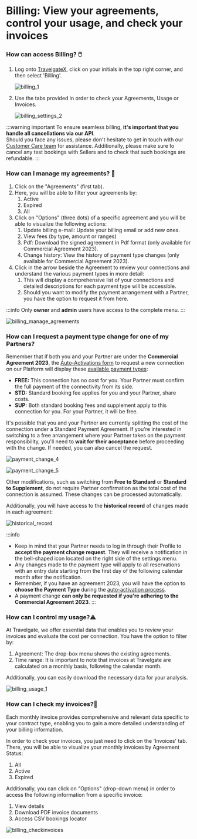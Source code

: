 ﻿---
sidebar_position: 1
---

# Billing: View your agreements, control your usage, and check your invoices 

### How can access Billing? 🖱️

1. Log onto [TravelgateX](https://www.travelgatex.com/), click on your initials in the top right corner, and then select 'Billing'.

	![billing_1](https://storage.travelgate.com/kbase/billing_1.jpg)
1. Use the tabs provided in order to check your Agreements, Usage or Invoices.

	![billing_settings_2](https://storage.travelgate.com/kbase/billing_settings_2.jpg)

:::warning important
To ensure seamless billing, **it's important that you handle all cancellations via our API**.  
Should you face any issues, please don't hesitate to get in touch with our [Customer Care team](https://app.travelgatex.com/tickets) for assistance. Additionally, please make sure to cancel any test bookings with Sellers and to check that such bookings are refundable.
:::

### How can I manage my agreements? 📑

1. Click on the "Agreements" (first tab).
1. Here, you will be able to filter your agreements by:	
	1. Active
	1. Expired
	1. All
1. Click on "Options" (three dots) of a specific agreement and you will be able to visualize the following actions:
	1. Update billing e-mail: Update your billing email or add new ones.
	1. View fees (by type, amount or ranges)
	1.  Pdf: Download the signed agreement in Pdf format (only available for Commercial Agreement 2023).
	1. Change history: View the history of payment type changes (only available for Commercial Agreement 2023).
2. Click in the arrow beside the Agreement to review your connections and understand the various payment types in more detail:
   1. This will display a comprehensive list of your connections and detailed descriptions for each payment type will be accessible.
   2. Should you want to modify the payment arrangement with a Partner, you have the option to request it from here.

:::info
Only **owner** and **admin** users have access to the complete menu.
:::

![billing_manage_agreements](https://storage.travelgate.com/kbase/billing_manage_agreements_3.jpg)


### How can I request a payment type change for one of my Partners?

Remember that if both you and your Partner are under the **Commercial Agreement 2023**, the [Auto-Activations form](/kb/connections/my-connections/guick-guide-to-auto-activations/) to request a new connection on our Platform will display these [available payment types](/kb/account-settings/billing/billing-payment-types):

- **FREE:** This connection has no cost for you. Your Partner must confirm the full payment of the connectivity from its side.
- **STD:** Standard booking fee applies for you and your Partner, share costs.
- **SUP:** Both standard booking fees and supplement apply to this connection for you. For your Partner, it will be free.

It's possible that you and your Partner are currently splitting the cost of the connection under a Standard Payment Agreement. If you're interested in switching to a free arrangement where your Partner takes on the payment responsibility, you'll need to **wait for their acceptance** before proceeding with the change. If needed, you can also cancel the request.

![payment_change_4](https://storage.travelgate.com/kbase/billing_payment_change_4.jpg)

![payment_change_5](https://storage.travelgate.com/kbase/billing_payment_change_5.jpg)

Other modifications, such as switching from **Free to Standard** or **Standard to Supplement**, do not require Partner confirmation as the total cost of the connection is assumed. These changes can be processed automatically.

Additionally, you will have access to the **historical record** of changes made in each agreement:

![historical_record](https://storage.travelgate.com/kbase/billing_historical_record_6.jpg)

:::info
- Keep in mind that your Partner needs to log in through their Profile to **accept the payment change request**. They will receive a notification in the bell-shaped icon located on the right side of the settings menu.
- Any changes made to the payment type will apply to all reservations with an entry date starting from the first day of the following calendar month after the notification.
- Remember, if you have an agreement 2023, you will have the option to **choose the Payment Type** during the [auto-activation process](/kb/connections/my-connections/guick-guide-to-auto-activations).
- A payment change **can only be requested if you're adhering to the Commercial Agreement 2023**.
:::

### How can I control my usage?⚠️

At Travelgate, we offer essential data that enables you to review your invoices and evaluate the cost per connection. You have the option to filter by:

1. Agreement: The drop-box menu shows the existing agreements. 
1. Time range: It is important to note that invoices at Travelgate are calculated on a monthly basis, following the calendar month.

Additionally, you can easily download the necessary data for your analysis.

![billing_usage_1](https://storage.travelgate.com/kbase/billing_usage_1.jpg)

### How can I check my invoices?🔎
Each monthly invoice provides comprehensive and relevant data specific to your contract type, enabling you to gain a more detailed understanding of your billing information.

In order to check your invoices, you just need to click on the 'Invoices' tab. There, you will be able to visualize your monthly invoices by Agreement Status:

1. All 
1. Active 
1. Expired
   
Additionally, you can click on "Options" (drop-down menu) in order to access the following information from a specific invoice:

1. View details
1. Download PDF invoice documents
1. Access CSV bookings locator

![billing_checkinvoices](https://storage.travelgate.com/kbase/billing_checkinvoices.jpg)

